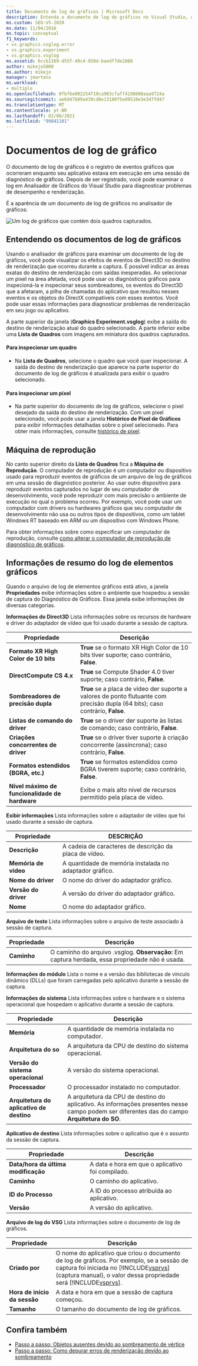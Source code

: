 ```yaml
---
title: Documento de log de gráficos | Microsoft Docs
description: Entenda o documento de log de gráficos no Visual Studio, que registra eventos gráficos que ocorreram enquanto um aplicativo estava em execução em uma sessão de diagnóstico de gráficos.
ms.custom: SEO-VS-2020
ms.date: 11/04/2016
ms.topic: conceptual
f1_keywords:
- vs.graphics.vsglog.error
- vs.graphics.experiment
- vs.graphics.vsglog
ms.assetid: 6ccb1269-d55f-49c4-920d-baedf7de2888
author: mikejo5000
ms.author: mikejo
manager: jmartens
ms.workload:
- multiple
ms.openlocfilehash: 0fbf6e002254f10ca983cfaff4198008aaa9724a
ms.sourcegitcommit: ae6d47b09a439cd0e13180f5e89510e3e347fd47
ms.translationtype: MT
ms.contentlocale: pt-BR
ms.lasthandoff: 02/08/2021
ms.locfileid: "99841101"
---
```

# <a name="graphics-log-document"></a>Documentos de log de gráfico
O documento de log de gráficos é o registro de eventos gráficos que ocorreram enquanto seu aplicativo estava em execução em uma sessão de diagnóstico de gráficos. Depois de ser registrado, você pode examinar o log em Analisador de Gráficos do Visual Studio para diagnosticar problemas de desempenho e renderização.

 É a aparência de um documento de log de gráficos no analisador de gráficos:

 ![Um log de gráficos que contém dois quadros capturados.](media/gfx_diag_demo_graphics_log_orientation.png "gfx_diag_demo_graphics_log_orientation")

## <a name="understanding-graphics-log-documents"></a>Entendendo os documentos de log de gráficos
 Usando o analisador de gráficos para examinar um documento de log de gráficos, você pode visualizar os efeitos de eventos de Direct3D no destino de renderização que ocorreu durante a captura. É possível indicar as áreas exatas do destino de renderização com saídas inesperadas. Ao selecionar um pixel na área afetada, você pode usar os diagnósticos gráficos para inspecioná-la e inspecionar seus sombreadores, os eventos do Direct3D que a afetaram, a pilha de chamadas do aplicativo que resultou nesses eventos e os objetos do DirectX compatíveis com esses eventos. Você pode usar essas informações para diagnosticar problemas de renderização em seu jogo ou aplicativo.

 A parte superior da janela (**Graphics Experiment.vsglog**) exibe a saída do destino de renderização atual do quadro selecionado. A parte inferior exibe uma **Lista de Quadros** com imagens em miniatura dos quadros capturados.

#### <a name="to-inspect-a-frame"></a>Para inspecionar um quadro

- Na **Lista de Quadros**, selecione o quadro que você quer inspecionar. A saída do destino de renderização que aparece na parte superior do documento de log de gráficos é atualizada para exibir o quadro selecionado.

#### <a name="to-inspect-a-pixel"></a>Para inspecionar um pixel

- Na parte superior do documento de log de gráficos, selecione o pixel desejado da saída do destino de renderização. Com um pixel selecionado, você pode usar a janela **Histórico de Pixel de Gráficos** para exibir informações detalhadas sobre o pixel selecionado. Para obter mais informações, consulte [histórico de pixel](graphics-pixel-history.md).

## <a name="playback-machine"></a>Máquina de reprodução
 No canto superior direito da **Lista de Quadros** fica a **Máquina de Reprodução**. O computador de reprodução é um computador ou dispositivo usado para reproduzir eventos de gráficos de um arquivo de log de gráficos em uma sessão de diagnóstico posterior. Ao usar outro dispositivo para reproduzir eventos capturados no lugar de seu computador de desenvolvimento, você pode reproduzir com mais precisão o ambiente de execução no qual o problema ocorreu. Por exemplo, você pode usar um computador com drivers ou hardwares gráficos que seu computador de desenvolvimento não usa ou outros tipos de dispositivos, como um tablet Windows RT baseado em ARM ou um dispositivo com Windows Phone.

 Para obter informações sobre como especificar um computador de reprodução, consulte [como alterar o computador de reprodução de diagnóstico de gráficos](how-to-change-the-graphics-diagnostics-playback-machine.md).

## <a name="graphics-log-summary-information"></a>Informações de resumo do log de elementos gráficos
 Quando o arquivo de log de elementos gráficos está ativo, a janela **Propriedades** exibe informações sobre o ambiente que hospedou a sessão de captura do Diagnóstico de Gráficos. Essa janela exibe informações de diversas categorias.

 **Informações do Direct3D** Lista informações sobre os recursos de hardware e driver do adaptador de vídeo que foi usado durante a sessão de captura.

|Propriedade|Descrição|
|--------------|-----------------|
|**Formato XR High Color de 10 bits**|**True** se o formato XR High Color de 10 bits tiver suporte; caso contrário, **False**.|
|**DirectCompute CS 4.x**|**True** se Compute Shader 4.0 tiver suporte; caso contrário, **False**.|
|**Sombreadores de precisão dupla**|**True** se a placa de vídeo der suporte a valores de ponto flutuante com precisão dupla (64 bits); caso contrário, **False**.|
|**Listas de comando do driver**|**True** se o driver der suporte às listas de comando; caso contrário, **False**.|
|**Criações concorrentes de driver**|**True** se o driver tiver suporte à criação concorrente (assíncrona); caso contrário, **False**.|
|**Formatos estendidos (BGRA, etc.)**|**True** se formatos estendidos como BGRA tiverem suporte; caso contrário, **False**.|
|**Nível máximo de funcionalidade de hardware**|Exibe o mais alto nível de recursos permitido pela placa de vídeo.|

 **Exibir informações** Lista informações sobre o adaptador de vídeo que foi usado durante a sessão de captura.

|Propriedade|DESCRIÇÃO|
|--------------|-----------------|
|**Descrição**|A cadeia de caracteres de descrição da placa de vídeo.|
|**Memória de vídeo**|A quantidade de memória instalada no adaptador gráfico.|
|**Nome do driver**|O nome do driver do adaptador gráfico.|
|**Versão do driver**|A versão do driver do adaptador gráfico.|
|**Nome**|O nome do adaptador gráfico.|

 **Arquivo de teste** Lista informações sobre o arquivo de teste associado à sessão de captura.

|Propriedade|Descrição|
|--------------|-----------------|
|**Caminho**|O caminho do arquivo .vsglog. **Observação:**  Em captura herdada, essa propriedade não é usada.|

 **Informações do módulo** Lista o nome e a versão das bibliotecas de vínculo dinâmico (DLLs) que foram carregadas pelo aplicativo durante a sessão de captura.

 **Informações do sistema** Lista informações sobre o hardware e o sistema operacional que hospedam o aplicativo durante a sessão de captura.

|Propriedade|Descrição|
|--------------|-----------------|
|**Memória**|A quantidade de memória instalada no computador.|
|**Arquitetura do so**|A arquitetura da CPU de destino do sistema operacional.|
|**Versão do sistema operacional**|A versão do sistema operacional.|
|**Processador**|O processador instalado no computador.|
|**Arquitetura do aplicativo de destino**|A arquitetura da CPU de destino do aplicativo. As informações presentes nesse campo podem ser diferentes das do campo **Arquitetura do SO**.|

 **Aplicativo de destino** Lista informações sobre o aplicativo que é o assunto da sessão de captura.

|Propriedade|Descrição|
|--------------|-----------------|
|**Data/hora da última modificação**|A data e hora em que o aplicativo foi compilado.|
|**Caminho**|O caminho do aplicativo.|
|**ID do Processo**|A ID do processo atribuída ao aplicativo.|
|**Versão**|A versão do aplicativo.|

 **Arquivo de log do VSG** Lista informações sobre o documento de log de gráficos.

| Propriedade | Descrição |
|------------------------| - |
| **Criado por** | O nome do aplicativo que criou o documento de log de gráficos. Por exemplo, se a sessão de captura foi iniciada no [!INCLUDE[vsprvs](../../code-quality/includes/vsprvs_md.md)] (captura manual), o valor dessa propriedade será [!INCLUDE[vsprvs](../../code-quality/includes/vsprvs_md.md)]. |
| **Hora de início da sessão** | A data e hora em que a sessão de captura começou. |
| **Tamanho** | O tamanho do documento de log de gráficos. |

## <a name="see-also"></a>Confira também
- [Passo a passo: Objetos ausentes devido ao sombreamento de vértice](walkthrough-missing-objects-due-to-vertex-shading.md)
- [Passo a passo: Como depurar erros de renderização devido ao sombreamento](walkthrough-debugging-rendering-errors-due-to-shading.md)